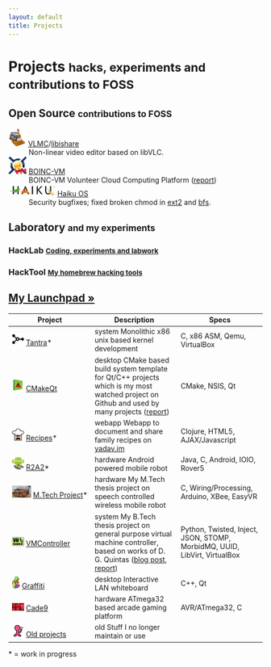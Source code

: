 ```yaml
---
layout: default
title: Projects
---
```


<div class="page-header">
  <h1 class="section">Projects <small>hacks, experiments and contributions to FOSS</small></h1>
</div>

<div class="row">
  <div class="span5">
    <h2>Open Source <small>contributions to FOSS</small></h2>
    <dl>
      <dt><img src="/images/projects/vlmc-small.png"> <a href="http://trac.videolan.org/vlmc">VLMC</a>/<a href="https://github.com/bhaisaab/libishare">libishare</a></dt>
      <dd>Non-linear video editor based on libVLC.</dd>
      <dt><img src="/images/projects/boincvm.png"> <a href="http://code.google.com/p/boincvm/">BOINC-VM</a></dt>
      <dd>BOINC-VM Volunteer Cloud Computing Platform (<a href="/files/docs/internship-cern-report-2010.pdf">report</a>)</dd>
      <dt><img src="/images/projects/haiku.png"> <a href="http://dev.haiku-os.org/ticket/6750">Haiku OS</a></dt>
      <dd>Security bugfixes; fixed broken chmod in <a href="http://cgit.haiku-os.org/haiku/commit/?id=hrev39379">ext2</a> and <a href="http://cgit.haiku-os.org/haiku/commit/?id=hrev39378">bfs</a>.</dd>
    </dl>
  </div>

  <div class="span5">
    <h2>Laboratory <small>and my experiments</small></h2>
    <h3>HackLab <small><a href="https://github.com/bhaisaab/hacklab">Coding, experiments and labwork</a></small></h3>
    <h3>HackTool <small><a href="https://github.com/bhaisaab/hacktools">My homebrew hacking tools</a></small></h3>
    <h2><a href="https://launchpad.net/~rohityadav/">My Launchpad »</a></h2>
  </div>
</div>

<table class="table table-striped table-bordered">
  <thead>
    <tr>
      <th style="min-width: 150px;">Project</th>
      <th>Description</th>
      <th>Specs</th>
    </tr>
  </thead>
  <tbody>
    <tr>
      <td><img src="/images/projects/tantra-small.png"> <a href="/projects/tantra">Tantra</a>*</td>
      <td><span class="label label-important">system</span> Monolithic x86 unix based kernel development</td>
      <td>C, x86 ASM, Qemu, VirtualBox</td>
    </tr>
    <tr>
      <td><img src="/images/projects/cmakeqt-small.png"> <a href="https://github.com/bhaisaab/cmakeqt">CMakeQt</a></td>
      <td><span class="label label-warning">desktop</span> CMake based build system template for Qt/C++ projects which is my most watched project on Github and used by many projects (<a href="/files/docs/cmakeqt.pdf">report</a>)</td>
      <td>CMake, NSIS, Qt</td>
    </tr>
    <tr>
      <td><img src="/images/projects/recipes-small.png"> <a href="https://github.com/bhaisaab/recipes">Recipes</a>*</td>
      <td><span class="label label-success">webapp</span> Webapp to document and share family recipes on <a href="http://yadav.im">yadav.im</a></td>
      <td>Clojure, HTML5, AJAX/Javascript</td>
    </tr>
    <tr>
      <td><img src="/images/projects/r2a2-small.png"> <a href="/projects/r2a2">R2A2</a>*</td>
      <td><span class="label notice">hardware</span> Android powered mobile robot</td>
      <td>Java, C, Android, IOIO, Rover5</td>
    </tr>
    <tr>
      <td><img src="/images/projects/mtp-small.png"> <a href="/projects/mtp">M.Tech Project</a>*</td>
      <td><span class="label notice">hardware</span> My M.Tech thesis project on speech controlled wireless mobile robot</td>
      <td>C, Wiring/Processing, Arduino, XBee, EasyVR</td>
    </tr>
    <tr>
      <td><img src="/images/projects/vmcontroller-small.png"> <a href="http://code.google.com/p/vmcontroller/">VMController</a></td>
      <td><span class="label label-important">system</span> <a href="http://code.google.com/p/vmcontroller"></a> My B.Tech thesis project on general purpose virtual machine controller, based on works of D. G. Quintas (<a href="/logs/twisted-loop/">blog post</a>, <a href="/files/docs/btp-report-vmcontroller.pdf">report</a>)</td>
      <td>Python, Twisted, Inject, JSON, STOMP, MorbidMQ, UUID, LibVirt, VirtualBox</td>
    </tr>
    <tr>
      <td><img src="/images/projects/graffiti-small.png"> <a href="/projects/graffiti">Graffiti</a></td>
      <td><span class="label label-warning">desktop</span> Interactive LAN whiteboard</td>
      <td>C++, Qt</td>
    </tr>
    <tr>
      <td><img src="/images/projects/cade9-small.png"> <a href="/projects/cade9">Cade9</a></td>
      <td><span class="label notice">hardware</span> ATmega32 based arcade gaming platform</td>
      <td>AVR/ATmega32, C</td>
    </tr>
    <tr>
      <td><img src="/images/projects/scuttlebutt-small.png"> <a href="/projects/old">Old projects</a></td>
      <td><span class="label">old</span> Stuff I no longer maintain or use</td>
      <td></td>
    </tr>
  </tbody>
</table>

\* = work in progress

<script type="text/javascript">
  mixpanel.track("Project Index Page");
</script>
